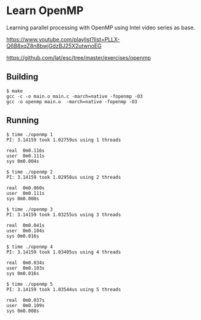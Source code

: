# Learn OpenMP

Learning parallel processing with OpenMP using Intel video series as base.

https://www.youtube.com/playlist?list=PLLX-Q6B8xqZ8n8bwjGdzBJ25X2utwnoEG

https://github.com/lat/esc/tree/master/exercises/openmp

## Building

```
$ make
gcc -c -o main.o main.c -march=native -fopenmp -O3
gcc -o openmp main.o  -march=native -fopenmp -O3
```

## Running
```
$ time ./openmp 1
PI: 3.14159 took 1.02759us using 1 threads

real  0m0.116s
user  0m0.111s
sys 0m0.004s

$ time ./openmp 2
PI: 3.14159 took 1.02958us using 2 threads

real  0m0.060s
user  0m0.111s
sys 0m0.008s

$ time ./openmp 3
PI: 3.14159 took 1.03255us using 3 threads

real  0m0.041s
user  0m0.104s
sys 0m0.016s

$ time ./openmp 4
PI: 3.14159 took 1.03405us using 4 threads

real  0m0.034s
user  0m0.103s
sys 0m0.016s

$ time ./openmp 5
PI: 3.14159 took 1.03544us using 5 threads

real  0m0.037s
user  0m0.109s
sys 0m0.008s
```